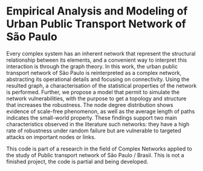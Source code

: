 # Empirical Analysis and Modeling of Urban Public Transport Network of São Paulo

Every complex system has an inherent network that represent the structural relationship between its elements, and a convenient way to interpret this interaction is through the graph theory. In this work, the urban public transport network of São Paulo is reinterpreted as a complex network, abstracting its operational details and focusing on connectivity. Using the resulted graph, a characterisation of the statistical properties of the network is performed. Further, we propose a model that permit to simulate the network vulnerabilities, with the purpose to get a topology and structure that increases the robustness. The node degree distribution shows evidence of scale-free phenomenon, as well as the average length of paths indicates the small-world property. These findings support two main characteristics observed in the literature such networks: they have a high rate of robustness under random failure but are vulnerable to targeted attacks on important nodes or links.

This code is part of a research in the field of Complex Networks applied to the study of Public transport network of São Paulo / Brasil. This is not a finished project, the code is partial and being developed.
